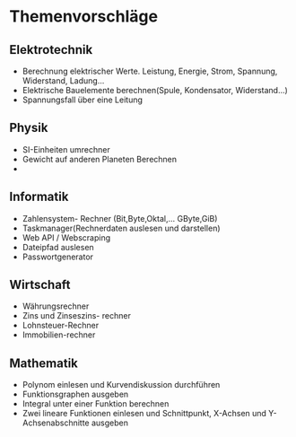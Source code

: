 # Themenvorschläge

## Elektrotechnik

- Berechnung elektrischer Werte. Leistung, Energie, Strom, Spannung, Widerstand, Ladung...
- Elektrische Bauelemente berechnen(Spule, Kondensator, Widerstand...)
- Spannungsfall über eine Leitung


## Physik

- SI-Einheiten umrechner
- Gewicht auf anderen Planeten Berechnen
- 

## Informatik

- Zahlensystem- Rechner (Bit,Byte,Oktal,... GByte,GiB)
- Taskmanager(Rechnerdaten auslesen und darstellen)
- Web API / Webscraping
- Dateipfad auslesen
- Passwortgenerator

## Wirtschaft

- Währungsrechner
- Zins und Zinseszins- rechner
- Lohnsteuer-Rechner
- Immobilien-rechner

## Mathematik

- Polynom einlesen und Kurvendiskussion durchführen
- Funktionsgraphen ausgeben
- Integral unter einer Funktion berechnen
- Zwei lineare Funktionen einlesen und Schnittpunkt, X-Achsen und Y-Achsenabschnitte ausgeben
